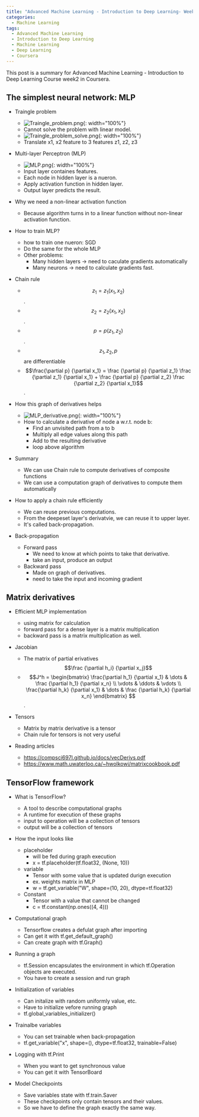 ```yaml
---
title: "Advanced Machine Learning - Introduction to Deep Learning- Week2"
categories:
  - Machine Learning
tags:
  - Advanced Machine Learning
  - Introduction to Deep Learning
  - Machine Learning
  - Deep Learning
  - Coursera
---
```

This post is a summary for Advanced Machine Learning - Introduction to Deep Learning Course week2 in Coursera.

## The simplest neural network: MLP
- Traingle problem
  - ![Traingle_problem.png](/assets/images/coursera/AML/triangle_problem.png){: width="100%"}
  - Cannot solve the problem with linear model.
  - ![Traingle_problem_solve.png](/assets/images/coursera/AML/triangle_problem_solve.png){: width="100%"}
  - Translate x1, x2 feature to 3 features z1, z2, z3

- Multi-layer Perceptron (MLP)
  - ![MLP.png](/assets/images/coursera/AML/MLP.png){: width="100%"}
  - Input layer containes features.
  - Each node in hidden layer is a nueron.
  - Apply activation function in hidden layer.
  - Output layer predicts the result.

- Why we need a non-linear activation function
  - Because algorithm turns in to a linear function without non-linear activation function.

- How to train MLP?
  - how to train one nueron: SGD
  - Do the same for the whole MLP
  - Other problems:
    - Many hidden layers -> need to caculate gradients automatically
    - Many neurons -> need to calculate gradients fast.

- Chain rule
  - $$z_1 = z_1(x_1, x_2)$$.
  - $$z_2 = z_2(x_1, x_2)$$.
  - $$p = p(z_1, z_2)$$.
  - $$z_1, z_2, p$$ are differentiable
  - $$\frac{\partial p} {\partial x_1} = \frac {\partial p} {\partial z_1} \frac {\partial z_1} {\partial x_1} + \frac {\partial p} {\partial z_2} \frac {\partial z_2} {\partial x_1}$$.

- How this graph of derivatives helps
  - ![MLP_derivative.png](/assets/images/coursera/AML/MLP_derivative.png){: width="100%"}
  - How to calculate a derivative of node a w.r.t. node b:
    - Find an unvisited path from a to b
    - Multiply all edge values along this path
    - Add to the resulting derivative
    - loop above algorithm

- Summary
  - We can use Chain rule to compute derivatives of composite functions
  - We can use a computation graph of derivatives to compute them automatically

- How to apply a chain rule efficiently
  - We can reuse previous computations.
  - From the deepeset layer's derivatvie, we can reuse it to upper layer.
  - It's called back-propagation.

- Back-propagation
  - Forward pass
    - We need to know at which points to take that derivative.
    - take an input, produce an output
  - Backward pass
    - Made on graph of derivatives.
    - need to take the input and incoming gradient

## Matrix derivatives
- Efficient MLP implementation
  - using matrix for calculation
  - forward pass for a dense layer is a matrix multiplication
  - backward pass is a matrix multiplication as well.

- Jacobian
  - The matrix of partial erivatives $$\frac {\partial h_i} {\partial x_j}$$
  - $$J^h = \begin{bmatrix}
    \frac{\partial h_1} {\partial x_1} & \dots & \frac {\partial h_1} {\partial x_n} \\
    \vdots & \ddots & \vdots \\
    \frac{\partial h_k} {\partial x_1} & \dots & \frac {\partial h_k} {\partial x_n}
    \end{bmatrix} $$.
  
- Tensors
  - Matrix by matrix derivative is a tensor
  - Chain rule for tensors is not very useful

- Reading articles
  - https://compsci697l.github.io/docs/vecDerivs.pdf
  - https://www.math.uwaterloo.ca/~hwolkowi/matrixcookbook.pdf

## TensorFlow framework
- What is TensorFlow?
  - A tool to describe computational graphs
  - A runtime for execution of these graphs
  - input to operation will be a collection of tensors
  - output will be a collection of tensors

- How the input looks like
  - placeholder
    - will be fed during graph execution
    - x = tf.placeholder(tf.float32, (None, 10))
  - variable
    - Tensor with some value that is updated durign execution
    - ex. weights matrix in MLP
    - w = tf.get_variable("W", shape=(10, 20), dtype=tf.float32)
  - Constant
    - Tensor with a value that cannot be changed
    - c = tf.constant(np.ones((4, 4)))
  
- Computational graph
  - Tensorflow creates a defulat graph after importing
  - Can get it with tf.get_default_graph()
  - Can create graph with tf.Graph()

- Running a graph
  - tf.Session encapsulates the environment in which tf.Operation objects are executed.
  - You have to create a session and run graph

- Initialization of variables
  - Can initalize with random uniformly value, etc.
  - Have to initialize vefore running graph
  - tf.global_variables_initializer()

- Trainalbe variables
  - You can set trainable when back-propagation
  - tf.get_variable("x", shape=(), dtype=tf.float32, trainable=False)

- Logging with tf.Print
  - When you want to get synchronous value
  - You can get it with TensorBoard

- Model Checkpoints
  - Save variables state with tf.train.Saver
  - These checkpoints only contain tensors and their values.
  - So we have to define the graph exactly the same way.
